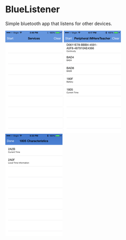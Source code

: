 # BlueListener
Simple bluetooth app that listens for other devices.

![](https://github.com/melbrng/BlueListener/blob/master/images/BlueListenerOne.png)
![](https://github.com/melbrng/BlueListener/blob/master/images/BlueListenerSix.png)
![](https://github.com/melbrng/BlueListener/blob/master/images/BlueListenerFive.png)


